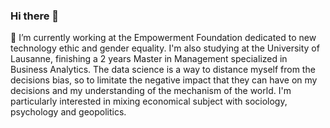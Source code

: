 ### Hi there 👋


🔭 
I’m currently working at the Empowerment Foundation dedicated to new technology ethic and gender equality. I'm also studying at the University of Lausanne, finishing a 2 years Master in Management specialized in Business Analytics. 
The data science is a way to distance myself from the decisions bias, so to limitate the negative impact that they can have on my decisions and my understanding of the mechanism of the world. 
I'm particularly interested in mixing economical subject with sociology, psychology and geopolitics.
